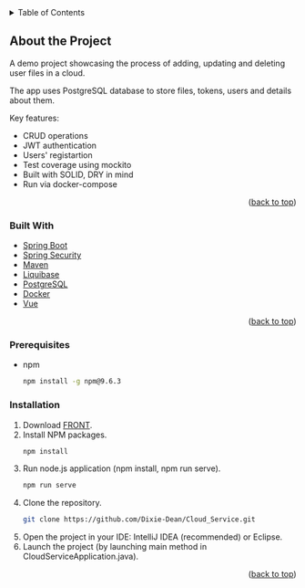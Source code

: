 <!-- TABLE OF CONTENTS -->
<details>
  <summary>Table of Contents</summary>
  <ol>
    <li>
      <a href="#about-the-project">About The Project</a>
      <ul>
        <li><a href="#built-with">Built With</a></li>
      </ul>
    </li>
    <li>
      <a href="#getting-started">Getting Started</a>
      <ul>
        <li><a href="#prerequisites">Prerequisites</a></li>
        <li><a href="#installation">Installation</a></li>
      </ul>
    </li>
  </ol>
</details>



## About the Project
A demo project showcasing the process of adding, updating and deleting user files in a cloud. 

The app uses PostgreSQL database to store files, tokens, users and details about them.

Key features:
* CRUD operations
* JWT authentication
* Users' registartion
* Test coverage using mockito
* Built with SOLID, DRY in mind
* Run via docker-compose
<p align="right">(<a href="#readme-top">back to top</a>)</p>


### Built With
* [Spring Boot](https://spring.io/projects/spring-boot/)
* [Spring Security](https://spring.io/projects/spring-security/)
* [Maven](https://maven.apache.org/)
* [Liquibase](https://www.liquibase.com/)
* [PostgreSQL](https://www.postgresql.org/)
* [Docker](https://www.docker.com/)
* [Vue](https://vuejs.org/)

<p align="right">(<a href="#readme-top">back to top</a>)</p>



### Prerequisites
* npm
  ```sh
  npm install -g npm@9.6.3
  ```

### Installation

1. Download [FRONT](https://github.com/netology-code/jd-homeworks/tree/master/diploma/netology-diplom-frontend).
2. Install NPM packages.
   ```sh
   npm install
   ```
3. Run node.js application (npm install, npm run serve).
   ```sh
   npm run serve
   ```
4. Clone the repository.
   ```sh
   git clone https://github.com/Dixie-Dean/Cloud_Service.git
   ```
5. Open the project in your IDE: IntelliJ IDEA (recommended) or Eclipse.
6. Launch the project (by launching main method in CloudServiceApplication.java).

<p align="right">(<a href="#readme-top">back to top</a>)</p>

